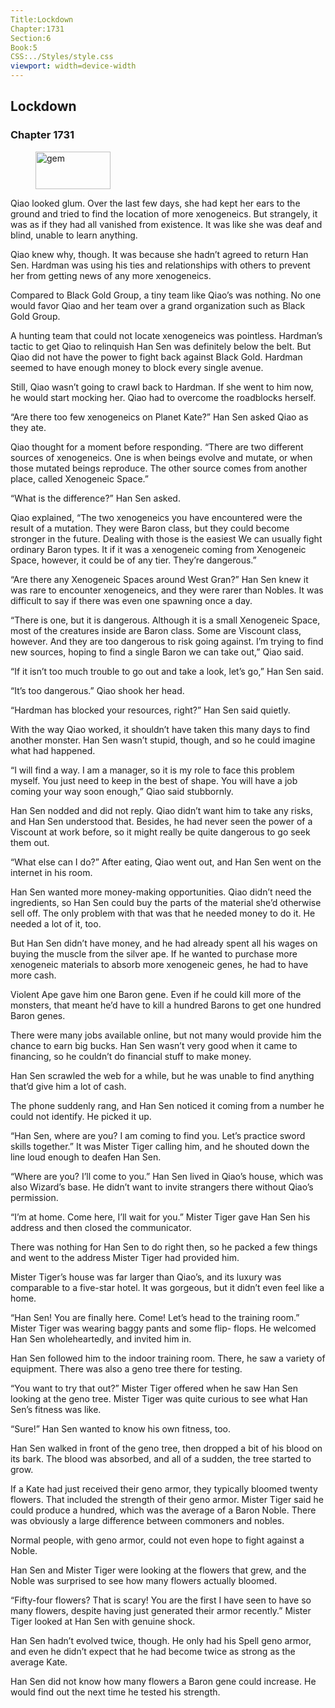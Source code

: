 ```yaml
---
Title:Lockdown 
Chapter:1731 
Section:6 
Book:5 
CSS:../Styles/style.css 
viewport: width=device-width
---
```

  
## Lockdown
### Chapter 1731
  
<figure>
	<img src="../Images/gem.gif" alt="gem" id="gem" width="120" height="60" />
</figure>
  

  
Qiao looked glum. Over the last few days, she had kept her ears to the ground and tried to find the location of more xenogeneics. But strangely, it was as if they had all vanished from existence. It was like she was deaf and blind, unable to learn anything.

Qiao knew why, though. It was because she hadn’t agreed to return Han Sen. Hardman was using his ties and relationships with others to prevent her from getting news of any more xenogeneics.

Compared to Black Gold Group, a tiny team like Qiao’s was nothing. No one would favor Qiao and her team over a grand organization such as Black Gold Group.

A hunting team that could not locate xenogeneics was pointless. Hardman’s tactic to get Qiao to relinquish Han Sen was definitely below the belt. But Qiao did not have the power to fight back against Black Gold. Hardman seemed to have enough money to block every single avenue.

Still, Qiao wasn’t going to crawl back to Hardman. If she went to him now, he would start mocking her. Qiao had to overcome the roadblocks herself.

“Are there too few xenogeneics on Planet Kate?” Han Sen asked Qiao as they ate.

Qiao thought for a moment before responding. “There are two different sources of xenogeneics. One is when beings evolve and mutate, or when those mutated beings reproduce. The other source comes from another place, called Xenogeneic Space.”

“What is the difference?” Han Sen asked.

Qiao explained, “The two xenogeneics you have encountered were the result of a mutation. They were Baron class, but they could become stronger in the future. Dealing with those is the easiest We can usually fight ordinary Baron types. It if it was a xenogeneic coming from Xenogeneic Space, however, it could be of any tier. They’re dangerous.”

“Are there any Xenogeneic Spaces around West Gran?” Han Sen knew it was rare to encounter xenogeneics, and they were rarer than Nobles. It was difficult to say if there was even one spawning once a day.

“There is one, but it is dangerous. Although it is a small Xenogeneic Space, most of the creatures inside are Baron class. Some are Viscount class, however. And they are too dangerous to risk going against. I’m trying to find new sources, hoping to find a single Baron we can take out,” Qiao said.

“If it isn’t too much trouble to go out and take a look, let’s go,” Han Sen said.

“It’s too dangerous.” Qiao shook her head.

“Hardman has blocked your resources, right?” Han Sen said quietly.

With the way Qiao worked, it shouldn’t have taken this many days to find another monster. Han Sen wasn’t stupid, though, and so he could imagine what had happened.

“I will find a way. I am a manager, so it is my role to face this problem myself. You just need to keep in the best of shape. You will have a job coming your way soon enough,” Qiao said stubbornly.

Han Sen nodded and did not reply. Qiao didn’t want him to take any risks, and Han Sen understood that. Besides, he had never seen the power of a Viscount at work before, so it might really be quite dangerous to go seek them out.

“What else can I do?” After eating, Qiao went out, and Han Sen went on the internet in his room.

Han Sen wanted more money-making opportunities. Qiao didn’t need the ingredients, so Han Sen could buy the parts of the material she’d otherwise sell off. The only problem with that was that he needed money to do it. He needed a lot of it, too.

But Han Sen didn’t have money, and he had already spent all his wages on buying the muscle from the silver ape. If he wanted to purchase more xenogeneic materials to absorb more xenogeneic genes, he had to have more cash.

Violent Ape gave him one Baron gene. Even if he could kill more of the monsters, that meant he’d have to kill a hundred Barons to get one hundred Baron genes.

There were many jobs available online, but not many would provide him the chance to earn big bucks. Han Sen wasn’t very good when it came to financing, so he couldn’t do financial stuff to make money.

Han Sen scrawled the web for a while, but he was unable to find anything that’d give him a lot of cash.

The phone suddenly rang, and Han Sen noticed it coming from a number he could not identify. He picked it up.

“Han Sen, where are you? I am coming to find you. Let’s practice sword skills together.” It was Mister Tiger calling him, and he shouted down the line loud enough to deafen Han Sen.

“Where are you? I’ll come to you.” Han Sen lived in Qiao’s house, which was also Wizard’s base. He didn’t want to invite strangers there without Qiao’s permission.

“I’m at home. Come here, I’ll wait for you.” Mister Tiger gave Han Sen his address and then closed the communicator.

There was nothing for Han Sen to do right then, so he packed a few things and went to the address Mister Tiger had provided him.

Mister Tiger’s house was far larger than Qiao’s, and its luxury was comparable to a five-star hotel. It was gorgeous, but it didn’t even feel like a home.

“Han Sen! You are finally here. Come! Let’s head to the training room.” Mister Tiger was wearing baggy pants and some flip- flops. He welcomed Han Sen wholeheartedly, and invited him in.

Han Sen followed him to the indoor training room. There, he saw a variety of equipment. There was also a geno tree there for testing.

“You want to try that out?” Mister Tiger offered when he saw Han Sen looking at the geno tree. Mister Tiger was quite curious to see what Han Sen’s fitness was like.

“Sure!” Han Sen wanted to know his own fitness, too.

Han Sen walked in front of the geno tree, then dropped a bit of his blood on its bark. The blood was absorbed, and all of a sudden, the tree started to grow.

If a Kate had just received their geno armor, they typically bloomed twenty flowers. That included the strength of their geno armor. Mister Tiger said he could produce a hundred, which was the average of a Baron Noble. There was obviously a large difference between commoners and nobles.

Normal people, with geno armor, could not even hope to fight against a Noble.

Han Sen and Mister Tiger were looking at the flowers that grew, and the Noble was surprised to see how many flowers actually bloomed.

“Fifty-four flowers? That is scary! You are the first I have seen to have so many flowers, despite having just generated their armor recently.” Mister Tiger looked at Han Sen with genuine shock.

Han Sen hadn’t evolved twice, though. He only had his Spell geno armor, and even he didn’t expect that he had become twice as strong as the average Kate.

Han Sen did not know how many flowers a Baron gene could increase. He would find out the next time he tested his strength.